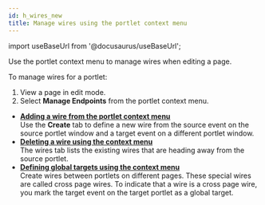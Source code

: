 ```yaml
---
id: h_wires_new
title: Manage wires using the portlet context menu
---
```

import useBaseUrl from '@docusaurus/useBaseUrl';



Use the portlet context menu to manage wires when editing a page.

To manage wires for a portlet:

1.  View a page in edit mode.
2.  Select **Manage Endpoints** from the portlet context menu.

-   **[Adding a wire from the portlet context menu](h_wires_add_new.md)**  
Use the **Create** tab to define a new wire from the source event on the source portlet window and a target event on a different portlet window.
-   **[Deleting a wire using the context menu](h_wires_del_new.md)**  
The wires tab lists the existing wires that are heading away from the source portlet.
-   **[Defining global targets using the context menu](h_wires_setglobact_new.md)**  
Create wires between portlets on different pages. These special wires are called cross page wires. To indicate that a wire is a cross page wire, you mark the target event on the target portlet as a global target.

